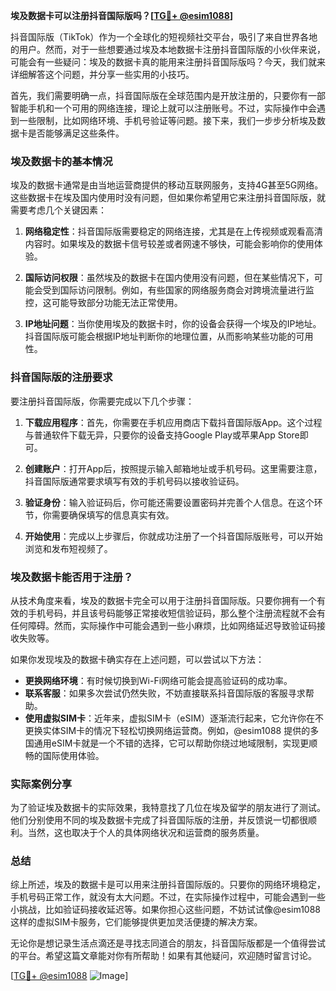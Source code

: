 **埃及数据卡可以注册抖音国际版吗？[[TG💪+ @esim1088](https://t.me/s/esim1088)]**

抖音国际版（TikTok）作为一个全球化的短视频社交平台，吸引了来自世界各地的用户。然而，对于一些想要通过埃及本地数据卡注册抖音国际版的小伙伴来说，可能会有一些疑问：埃及的数据卡真的能用来注册抖音国际版吗？今天，我们就来详细解答这个问题，并分享一些实用的小技巧。

首先，我们需要明确一点，抖音国际版在全球范围内是开放注册的，只要你有一部智能手机和一个可用的网络连接，理论上就可以注册账号。不过，实际操作中会遇到一些限制，比如网络环境、手机号验证等问题。接下来，我们一步步分析埃及数据卡是否能够满足这些条件。

### 埃及数据卡的基本情况

埃及的数据卡通常是由当地运营商提供的移动互联网服务，支持4G甚至5G网络。这些数据卡在埃及国内使用时没有问题，但如果你希望用它来注册抖音国际版，就需要考虑几个关键因素：

1. **网络稳定性**：抖音国际版需要稳定的网络连接，尤其是在上传视频或观看高清内容时。如果埃及的数据卡信号较差或者网速不够快，可能会影响你的使用体验。
   
2. **国际访问权限**：虽然埃及的数据卡在国内使用没有问题，但在某些情况下，可能会受到国际访问限制。例如，有些国家的网络服务商会对跨境流量进行监控，这可能导致部分功能无法正常使用。

3. **IP地址问题**：当你使用埃及的数据卡时，你的设备会获得一个埃及的IP地址。抖音国际版可能会根据IP地址判断你的地理位置，从而影响某些功能的可用性。

### 抖音国际版的注册要求

要注册抖音国际版，你需要完成以下几个步骤：

1. **下载应用程序**：首先，你需要在手机应用商店下载抖音国际版App。这个过程与普通软件下载无异，只要你的设备支持Google Play或苹果App Store即可。

2. **创建账户**：打开App后，按照提示输入邮箱地址或手机号码。这里需要注意，抖音国际版通常要求填写有效的手机号码以接收验证码。

3. **验证身份**：输入验证码后，你可能还需要设置密码并完善个人信息。在这个环节，你需要确保填写的信息真实有效。

4. **开始使用**：完成以上步骤后，你就成功注册了一个抖音国际版账号，可以开始浏览和发布短视频了。

### 埃及数据卡能否用于注册？

从技术角度来看，埃及的数据卡完全可以用于注册抖音国际版。只要你拥有一个有效的手机号码，并且该号码能够正常接收短信验证码，那么整个注册流程就不会有任何障碍。然而，实际操作中可能会遇到一些小麻烦，比如网络延迟导致验证码接收失败等。

如果你发现埃及的数据卡确实存在上述问题，可以尝试以下方法：

- **更换网络环境**：有时候切换到Wi-Fi网络可能会提高验证码的成功率。
- **联系客服**：如果多次尝试仍然失败，不妨直接联系抖音国际版的客服寻求帮助。
- **使用虚拟SIM卡**：近年来，虚拟SIM卡（eSIM）逐渐流行起来，它允许你在不更换实体SIM卡的情况下轻松切换网络运营商。例如，@esim1088 提供的多国通用eSIM卡就是一个不错的选择，它可以帮助你绕过地域限制，实现更顺畅的国际使用体验。

### 实际案例分享

为了验证埃及数据卡的实际效果，我特意找了几位在埃及留学的朋友进行了测试。他们分别使用不同的埃及数据卡完成了抖音国际版的注册，并反馈说一切都很顺利。当然，这也取决于个人的具体网络状况和运营商的服务质量。

### 总结

综上所述，埃及的数据卡是可以用来注册抖音国际版的。只要你的网络环境稳定，手机号码正常工作，就没有太大问题。不过，在实际操作过程中，可能会遇到一些小挑战，比如验证码接收延迟等。如果你担心这些问题，不妨试试像@esim1088这样的虚拟SIM卡服务，它们能够提供更加灵活便捷的解决方案。

无论你是想记录生活点滴还是寻找志同道合的朋友，抖音国际版都是一个值得尝试的平台。希望这篇文章能对你有所帮助！如果有其他疑问，欢迎随时留言讨论。

[[TG💪+ @esim1088](https://t.me/s/esim1088) ![Image](https://i.postimg.cc/4NQfJmqS/Snipaste-2025-05-13-00-14-12.png)]